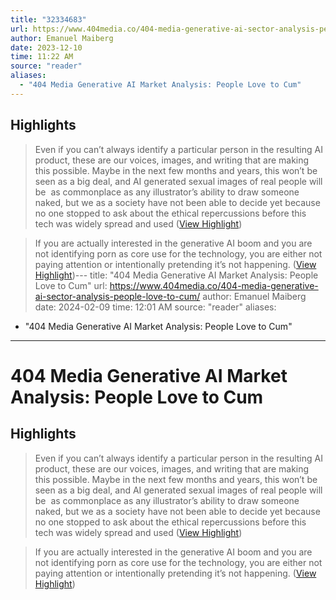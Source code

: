 ```yaml
---
title: "32334683"
url: https://www.404media.co/404-media-generative-ai-sector-analysis-people-love-to-cum/
author: Emanuel Maiberg
date: 2023-12-10
time: 11:22 AM
source: "reader"
aliases:
  - "404 Media Generative AI Market Analysis: People Love to Cum"
---
```

## Highlights
> Even if you can’t always identify a particular person in the resulting AI product, these are our voices, images, and writing that are making this possible. Maybe in the next few months and years, this won’t be seen as a big deal, and AI generated sexual images of real people will be  as commonplace as any illustrator’s ability to draw someone naked, but we as a society have not been able to decide yet because no one stopped to ask about the ethical repercussions before this tech was widely spread and used ([View Highlight](https://read.readwise.io/read/01haq5rmtcyz15d5fz64v1zyam))

> If you are actually interested in the generative AI boom and you are not identifying porn as core use for the technology, you are either not paying attention or intentionally pretending it’s not happening. ([View Highlight](https://read.readwise.io/read/01haq5s9j7q7hcp1gk273d74mv))---
title: "404 Media Generative AI Market Analysis: People Love to Cum"
url: https://www.404media.co/404-media-generative-ai-sector-analysis-people-love-to-cum/
author: Emanuel Maiberg
date: 2024-02-09
time: 12:01 AM
source: "reader"
aliases:
  - "404 Media Generative AI Market Analysis: People Love to Cum"
---
# 404 Media Generative AI Market Analysis: People Love to Cum

## Highlights
> Even if you can’t always identify a particular person in the resulting AI product, these are our voices, images, and writing that are making this possible. Maybe in the next few months and years, this won’t be seen as a big deal, and AI generated sexual images of real people will be  as commonplace as any illustrator’s ability to draw someone naked, but we as a society have not been able to decide yet because no one stopped to ask about the ethical repercussions before this tech was widely spread and used ([View Highlight](https://read.readwise.io/read/01haq5rmtcyz15d5fz64v1zyam))

> If you are actually interested in the generative AI boom and you are not identifying porn as core use for the technology, you are either not paying attention or intentionally pretending it’s not happening. ([View Highlight](https://read.readwise.io/read/01haq5s9j7q7hcp1gk273d74mv))

